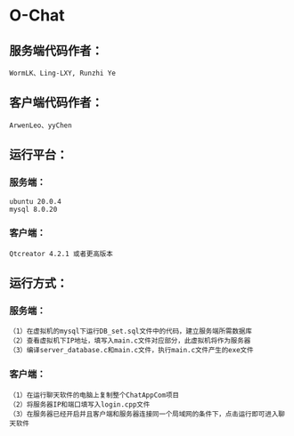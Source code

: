 # O-Chat

## 服务端代码作者：
    WormLK、Ling-LXY, Runzhi Ye
## 客户端代码作者：
    ArwenLeo、yyChen

## 运行平台： 
### 服务端：
    ubuntu 20.0.4 
    mysql 8.0.20
### 客户端：
    Qtcreator 4.2.1 或者更高版本

## 运行方式：
### 服务端：
    （1）在虚拟机的mysql下运行DB_set.sql文件中的代码，建立服务端所需数据库
    （2）查看虚拟机下IP地址，填写入main.c文件对应部分，此虚拟机将作为服务器
    （3）编译server_database.c和main.c文件，执行main.c文件产生的exe文件
### 客户端：
    （1）在运行聊天软件的电脑上复制整个ChatAppCom项目
    （2）将服务器IP和端口填写入login.cpp文件
    （3）在服务器已经开启并且客户端和服务器连接同一个局域网的条件下，点击运行即可进入聊天软件
